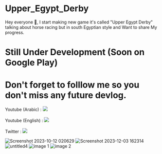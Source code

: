 # Upper_Egypt_Derby

 Hey everyone 👋, I start making new game it's called "Upper Egypt Derby" talking about horse racing but in south Egyptian style and Want to share My progress. 
# Still Under Development (Soon on Google Play)
# Don't forget to folllow me so you don't miss any future devlog.
 Youtube (Arabic) :  [![](https://img.shields.io/badge/Youtube-red.svg)]( https://www.youtube.com/channel/UCQ2dvORH76mny930SaJbmnA) <br /> <br />
 Youtube (English) :   [![](https://img.shields.io/badge/Youtube-red.svg)]( https://www.youtube.com/channel/UCrnKMmlzEjayfqVLZij9tAA) <br /> <br />
 Twitter :  [![](https://img.shields.io/badge/X-black.svg)](https://twitter.com/AbdullahAb77611)  


 ![Screenshot 2023-10-12 020629](https://github.com/Abdullah165/Upper_Egypt_Derby/assets/63372032/fe2f9f60-1e9a-48b3-8c97-fb28e3b8b640)
![Screenshot 2023-12-03 162314](https://github.com/Abdullah165/Upper_Egypt_Derby/assets/63372032/887f1180-dbc9-4e08-8363-b4ae399b3742)
![untitled4](https://github.com/Abdullah165/Upper_Egypt_Derby/assets/63372032/ad902d02-046c-42c3-b26b-9e8d51a24fec)
![image 1](https://github.com/Abdullah165/Upper_Egypt_Derby/assets/63372032/90cdc0df-1b1f-47a6-91fb-56cd924251c3)
![image 2](https://github.com/Abdullah165/Upper_Egypt_Derby/assets/63372032/5ac4168b-cbb8-4d86-928c-a9de14fbe887)
